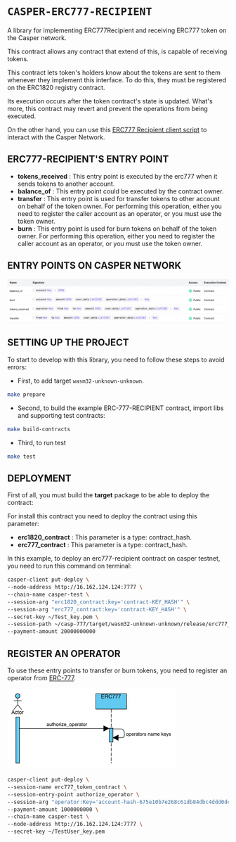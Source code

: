 # `CASPER-ERC777-RECIPIENT`

A library for implementing ERC777Recipient and receiving ERC777 token on the Casper network.

This contract allows any contract that extend of this, is capable of receiving tokens. 

This contract lets token's holders know about the tokens are sent to them whenever
they implement this interface. To do this, they must be registered on the ERC1820 registry contract.

Its execution occurs after the token contract's state is updated.
What's more, this contract may revert and prevent the operations from being executed.

On the other hand, you can use this [ERC777 Recipient client script](https://github.com/Rengo-Labs/CasperLabs-ERC777-client/tree/master/src/clients/erc777_recipient)
to interact with the Casper Network.

## ERC777-RECIPIENT'S ENTRY POINT

- **tokens_received** : This entry point is executed by the erc777 when it sends tokens to another account.
- **balance_of** : This entry point could be executed by the contract owner.
- **transfer** : This entry point is used for transfer tokens to other account on behalf of the token owner.
For performing this operation, either you need to register the caller account as an operator, or you must use the token owner.
- **burn** : This entry point is used for burn tokens on behalf of the token owner.
For performing this operation, either you need to register the caller account as an operator, or you must use the token owner.

## ENTRY POINTS ON CASPER NETWORK
<img src="../images/erc777-recipient-deployed-on-casper-network.png" alt="erc777-recipient-deployed-on-casper-network" title="erc777-recipient-deployed-on-casper-network">

## SETTING UP THE PROJECT
To start to develop with this library, you need to follow these steps to avoid errors:

- First, to add target `wasm32-unknown-unknown`.

```bash
make prepare
```

- Second, to build the example ERC-777-RECIPIENT contract, import libs and supporting test contracts:

```bash
make build-contracts
```

- Third, to run test
```bash
make test
```


## DEPLOYMENT
First of all, you must build the **target** package to be able to deploy the contract:

For install this contract you need to deploy the contract using this parameter:
- **erc1820_contract** : This parameter is a type: contract_hash.
- **erc777_contract** : This parameter is a type: contract_hash.

In this example, to deploy an erc777-recipient contract on casper testnet, you need to run this command on terminal:

```bash
casper-client put-deploy \
--node-address http://16.162.124.124:7777 \
--chain-name casper-test \
--session-arg "erc1820_contract:key='contract-KEY_HASH'" \
--session-arg "erc777_contract:key='contract-KEY_HASH'" \
--secret-key ~/Test_key.pem \
--session-path ~/casp-777/target/wasm32-unknown-unknown/release/erc777_recipient.wasm \
--payment-amount 20000000000
```

## REGISTER AN OPERATOR
To use these entry points to transfer or burn tokens, you need to register an operator from 
[ERC-777](../erc777/README.md).

<img src="../images/erc777-register_operator.png" alt="erc777-register_operator" title="erc777-register_operator">

```bash
casper-client put-deploy \
--session-name erc777_token_contract \
--session-entry-point authorize_operator \
--session-arg "operator:Key='account-hash-675e10b7e268c61db84dbc4ddd0dc6c92230b6898e8d2109a3fdc49de8fedab4'" \
--payment-amount 1000000000 \
--chain-name casper-test \
--node-address http://16.162.124.124:7777 \
--secret-key ~/TestUser_key.pem
```